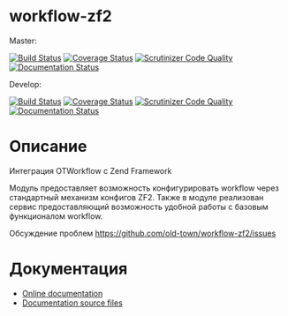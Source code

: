 # workflow-zf2 #

Master:

[![Build Status](https://secure.travis-ci.org/old-town/workflow-zf2.svg?branch=master)](https://secure.travis-ci.org/old-town/workflow-zf2)
[![Coverage Status](https://coveralls.io/repos/old-town/workflow-zf2/badge.svg?branch=master&service=github)](https://coveralls.io/github/old-town/workflow-zf2?branch=master)
[![Scrutinizer Code Quality](https://scrutinizer-ci.com/g/old-town/workflow-zf2/badges/quality-score.png?b=master)](https://scrutinizer-ci.com/g/old-town/workflow-zf2/?branch=master)
[![Documentation Status](https://readthedocs.org/projects/workflow-zf2/badge/?version=master)](http://workflow-zf2.readthedocs.org/ru/latest/?badge=master)


Develop:

[![Build Status](https://secure.travis-ci.org/old-town/workflow-zf2.svg?branch=dev)](https://secure.travis-ci.org/old-town/workflow-zf2)
[![Coverage Status](https://coveralls.io/repos/old-town/workflow-zf2/badge.svg?branch=dev&service=github)](https://coveralls.io/github/old-town/workflow-zf2?branch=dev)
[![Scrutinizer Code Quality](https://scrutinizer-ci.com/g/old-town/workflow-zf2/badges/quality-score.png?b=dev)](https://scrutinizer-ci.com/g/old-town/workflow-zf2/?branch=dev)
[![Documentation Status](https://readthedocs.org/projects/workflow-zf2/badge/?version=dev)](http://workflow-zf2.readthedocs.org/ru/latest/?badge=dev)

# Описание

Интеграция OTWorkflow c Zend Framework

Модуль предоставляет возможность конфигурировать workflow через стандартный механизм конфигов ZF2. Также в модуле
реализован сервис предоставляющий возможность удобной работы с базовым функционалом workflow. 

Обсуждение проблем https://github.com/old-town/workflow-zf2/issues

# Документация
- [Online documentation](http://workflow-zf2.readthedocs.org/ru/dev/)
- [Documentation source files](doc/book/ru/)

 